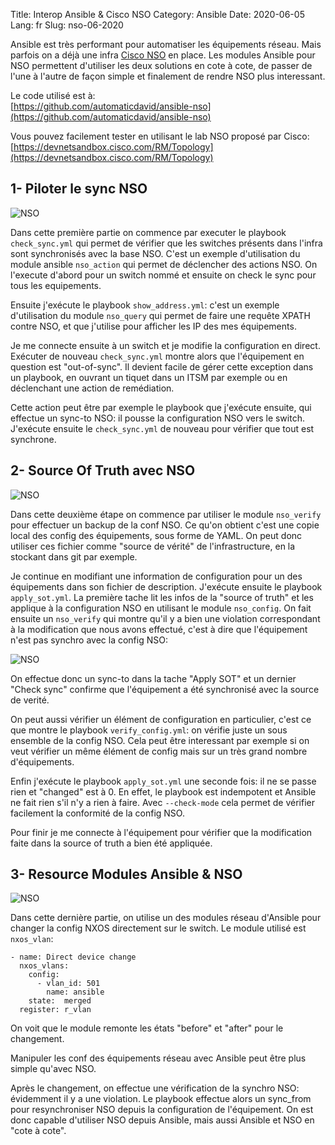 Title: Interop Ansible & Cisco NSO
Category: Ansible
Date: 2020-06-05
Lang: fr
Slug: nso-06-2020

Ansible est très performant pour automatiser les équipements réseau. Mais parfois on a déjà une infra [Cisco NSO](https://www.cisco.com/c/en/us/solutions/service-provider/solutions-cloud-providers/network-services-orchestrator-solutions.html) en place. Les modules Ansible pour NSO permettent d'utiliser les deux solutions en cote à cote, de passer de l'une à l'autre de façon simple et finalement de rendre NSO plus interessant.

Le code utilisé est à:  
[https://github.com/automaticdavid/ansible-nso](https://github.com/automaticdavid/ansible-nso)

Vous pouvez facilement tester en utilisant le lab NSO proposé par Cisco:  
[https://devnetsandbox.cisco.com/RM/Topology](https://devnetsandbox.cisco.com/RM/Topology)


## 1- Piloter le sync NSO

![NSO]({static}/images/nso1.gif)

Dans cette première partie on commence par executer le playbook `check_sync.yml` qui permet de vérifier que les switches présents dans l'infra sont synchronisés avec la base NSO. C'est un exemple d'utilisation du module ansible `nso_action` qui permet de déclencher des actions NSO. On l'execute d'abord pour un switch nommé et ensuite on check le sync pour tous les equipements. 

Ensuite j'exécute le playbook `show_address.yml`: c'est un exemple d'utilisation du module `nso_query` qui permet de faire une requête XPATH contre NSO, et que j'utilise pour afficher les IP des mes équipements. 

Je me connecte ensuite à un switch et je modifie la configuration en direct. Exécuter de nouveau `check_sync.yml` montre alors que l'équipement en question est "out-of-sync". Il devient facile de gérer cette exception dans un playbook, en ouvrant un tiquet dans un ITSM par exemple ou en déclenchant une action de remédiation. 

Cette action peut être par exemple le playbook que j'exécute ensuite, qui effectue un sync-to NSO: il pousse la configuration NSO vers le switch. J'exécute ensuite le `check_sync.yml` de nouveau pour vérifier que tout est synchrone. 


## 2- Source Of Truth avec NSO 

![NSO]({static}/images/nso2.gif)

Dans cette deuxième étape on commence par utiliser le module `nso_verify` pour effectuer un backup de la conf NSO. Ce qu'on obtient c'est une copie local des config des équipements, sous forme de YAML. On peut donc utiliser ces fichier comme "source de vérité" de l'infrastructure, en la stockant dans git par exemple. 

Je continue en modifiant une information de configuration pour un des équipements dans son fichier de description. J'exécute ensuite le playbook `apply_sot.yml`. La première tache lit les infos de la "source of truth" et les applique à la configuration NSO en utilisant le module `nso_config`. On fait ensuite un `nso_verify` qui montre qu'il y a bien une violation correspondant à la modification que nous avons effectué, c'est à dire que l'équipement n'est pas synchro avec la config NSO:

![NSO]({static}/images/nso3.png)

On effectue donc un sync-to dans la tache "Apply SOT" et un dernier "Check sync" confirme que l'équipement a été synchronisé avec la source de verité. 

On peut aussi vérifier un élément de configuration en particulier, c'est ce que montre le playbook `verify_config.yml`: on vérifie juste un sous ensemble de la config NSO. Cela peut être interessant par exemple si on veut vérifier un même élément de config mais sur un très grand nombre d'équipements. 

Enfin j'exécute le playbook `apply_sot.yml` une seconde fois: il ne se passe rien et "changed" est à 0. En effet, le playbook est indempotent et Ansible ne fait rien s'il n'y a rien à faire. Avec `--check-mode` cela permet de vérifier facilement la conformité de la config NSO. 

Pour finir je me connecte à l'équipement pour vérifier que la modification faite dans la source of truth a bien été appliquée.


## 3- Resource Modules Ansible & NSO

![NSO]({static}/images/nso4.gif)
   
Dans cette dernière partie, on utilise un des modules réseau d'Ansible pour changer la config NXOS directement sur le switch. Le module utilisé est `nxos_vlan`: 

```
- name: Direct device change
  nxos_vlans:
    config:
      - vlan_id: 501
        name: ansible
    state:  merged
  register: r_vlan
```

On voit que le module remonte les états "before" et "after" pour le changement. 

Manipuler les conf des équipements réseau avec Ansible peut être plus simple qu'avec NSO. 

Après le changement, on effectue une vérification de la synchro NSO: évidemment il y a une violation. Le playbook effectue alors un sync_from pour resynchroniser NSO depuis la configuration de l'équipement. On est donc capable d'utiliser NSO depuis Ansible, mais aussi Ansible et NSO en "cote à cote".

 


